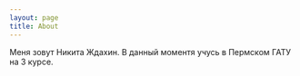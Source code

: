 ```yaml
---
layout: page
title: About
---
```

Меня зовут Никита Ждахин.
В данный моментя учусь в Пермском ГАТУ на 3 курсе.
